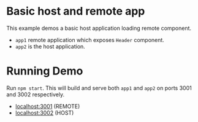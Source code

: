 # Basic host and remote app

This example demos a basic host application loading remote component.

- `app1` remote application which exposes `Header` component.
- `app2` is the host application.

# Running Demo

Run `npm start`. This will build and serve both `app1` and `app2` on ports 3001 and 3002 respectively.

- [localhost:3001](http://localhost:3001/) (REMOTE)
- [localhost:3002](http://localhost:3002/) (HOST)
